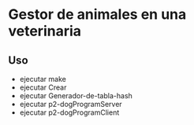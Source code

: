 # Gestor de animales en una veterinaria
## Uso 
 * ejecutar make 
 * ejecutar Crear
 * ejecutar Generador-de-tabla-hash
 * ejecutar p2-dogProgramServer
 * ejecutar p2-dogProgramClient

